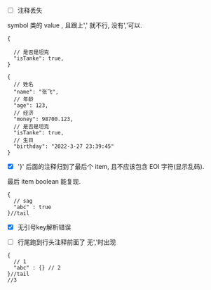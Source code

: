 

- [ ] 注释丢失

symbol 类的 value , 且跟上',' 就不行, 没有','可以.

```
{
 
  // 是否是坦克
  "isTanke": true,
}
```

```
{
  // 姓名
  "name": "张飞",
  // 年龄
  "age": 123,
  // 经济
  "money": 98700.123,
  // 是否是坦克
  "isTanke": true,
  // 生日
  "birthday": "2022-3-27 23:39:45"
}
```

- [x] '}' 后面的注释归到了最后个 item, 且不应该包含 EOI 字符(显示乱码).

最后 item boolean 能复现.
```
{
  // sag
  "abc" : true
}//tail
```

- [x] 无引号key解析错误

- [ ] 行尾跑到行头注释前面了 无','时出现
```
{
  // 1
  "abc" : {} // 2
}//tail 
//3
```